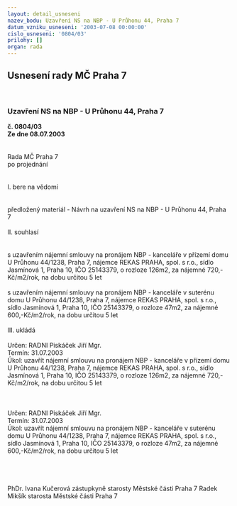 ```yaml
---
layout: detail_usneseni
nazev_bodu: Uzavření NS na NBP - U Průhonu 44, Praha 7
datum_vzniku_usneseni: '2003-07-08 00:00:00'
cislo_usneseni: '0804/03'
prilohy: []
organ: rada
---
```

<div id="ucUsn_pList" class="usn">
	<span><h2>Usnesení rady MČ Praha 7 </h2>
<br></span><div class="standBody">
<span><h3>Uzavření NS na NBP - U Průhonu 44, Praha 7</h3></span><div class="center">
		<strong>č. 0804/03</strong><br>
	</div>
<div class="center">
		<strong>Ze dne 08.07.2003</strong><br><br>
	</div>
<br>Rada MČ Praha 7<br>po projednání<br><br><br>I.	bere na vědomí<br><br> <br>předložený materiál - Návrh na uzavření NS na NBP - U Průhonu 44, Praha 7<br><br>II.	souhlasí <br><br><br>s uzavřením nájemní smlouvy na pronájem NBP - kanceláře v přízemí domu U Průhonu 44/1238, Praha 7, nájemce REKAS PRAHA, spol. s r.o., sídlo Jasmínová 1, Praha 10, IČO 25143379, o rozloze 126m2, za nájemné 720,-Kč/m2/rok, na dobu určitou 5 let<br><br>s uzavřením nájemní smlouvy na pronájem NBP - kanceláře v suterénu domu U Průhonu 44/1238, Praha 7, nájemce REKAS PRAHA, spol. s r.o., sídlo Jasmínová 1, Praha 10, IČO 25143379, o rozloze 47m2, za nájemné 600,-Kč/m2/rok, na dobu určitou 5 let<br>  <br>III.	ukládá <br><br>Určen:	RADNI Piskáček Jiří Mgr.<br>Termín: 31.07.2003<br>Úkol:	uzavřít nájemní smlouvu na pronájem NBP - kanceláře v přízemí domu U Průhonu 44/1238, Praha 7, nájemce REKAS PRAHA, spol. s r.o., sídlo Jasmínová 1, Praha 10, IČO 25143379, o rozloze 126m2, za nájemné 720,-Kč/m2/rok, na dobu určitou 5 let<br> <br><br><br>Určen:	RADNI Piskáček Jiří Mgr.<br>Termín: 31.07.2003<br>Úkol:	uzavřít nájemní smlouvu na pronájem NBP - kanceláře v suterénu domu U Průhonu 44/1238, Praha 7, nájemce REKAS PRAHA, spol. s r.o., sídlo Jasmínová 1, Praha 10, IČO 25143379, o rozloze 47m2, za nájemné 600,-Kč/m2/rok, na dobu určitou 5 let<br> <br><br> <br>	<br>PhDr. Ivana Kučerová zástupkyně starosty Městské části Praha 7	 Radek Mikšík starosta Městské části Praha 7<br>	<br><br>
</div>
</div>